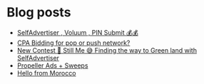 # Blog posts
<!-- BLOG-POST-LIST:START -->
- [SelfAdvertiser , Voluum , PIN Submit 💰💰](https://afflift.com/f/threads/selfadvertiser-voluum-pin-submit-%F0%9F%92%B0%F0%9F%92%B0.10690/)
- [CPA Bidding for pop or push network?](https://afflift.com/f/threads/cpa-bidding-for-pop-or-push-network.10700/)
- [New Contest 🚀 Still Me 😅 Finding the way to Green land with SelfAdvertiser](https://afflift.com/f/threads/new-contest-%F0%9F%9A%80-still-me-%F0%9F%98%85-finding-the-way-to-green-land-with-selfadvertiser.10663/)
- [Propeller Ads + Sweeps](https://afflift.com/f/threads/propeller-ads-sweeps.10697/)
- [Hello from Morocco](https://afflift.com/f/threads/hello-from-morocco.10691/)
<!-- BLOG-POST-LIST:END -->
